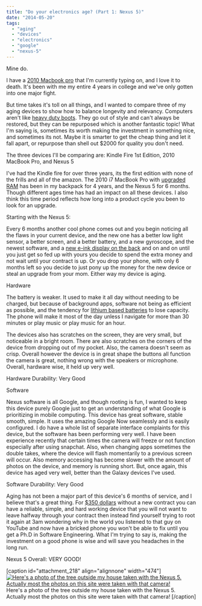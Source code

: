 ```yaml
---
title: "Do your electronics age? (Part 1: Nexus 5)"
date: "2014-05-20"
tags: 
  - "aging"
  - "devices"
  - "electronics"
  - "google"
  - "nexus-5"
---
```


Mine do.

I have a [2010 Macbook pro](http://www.macworld.com/article/1150146/15inch_macbookpro_corei5i7.html "Old Article from MacWorld") that I'm currently typing on, and I love it to death. It's been with me my entire 4 years in college and we've only gotten into one major fight.

But time takes it's toll on all things, and I wanted to compare three of my aging devices to show how to balance longevity and relevancy. Computers aren't like [heavy duty boots](http://standards.danner.com/ "Danner Boots"). They go out of style and can't always be restored, but they can be repurposed which is another fantastic topic! What I'm saying is, sometimes its worth making the investment in something nice, and sometimes its not. Maybe it is smarter to get the cheap thing and let it fall apart, or repurpose than shell out $2000 for quality you don't need.

The three devices I'll be comparing are: Kindle Fire 1st Edition, 2010 MacBook Pro, and Nexus 5

I've had the Kindle fire for over three years, its the first edition with none of the frills and all of the amazon. The 2010 i7 MacBook Pro with [upgraded RAM](http://www.newegg.com/Product/Product.aspx?Item=N82E16820148604&nm_mc=AFC-C8Junction&cm_mmc=AFC-C8Junction-_-na-_-na-_-na&cm_sp=&AID=11552995&PID=7325242&SID=409664M1M140520003128PWU "Crucial 8GB Newegg ") has been in my backpack for 4 years, and the Nexus 5 for 6 months. Though different ages time has had an impact on all these devices. I also think this time period reflects how long into a product cycle you been to look for an upgrade.

Starting with the Nexus 5:

Every 6 months another cool phone comes out and you begin noticing all the flaws in your current device, and the new one has a better low light sensor, a better screen, and a better battery, and a new gyroscope, and the newest software, and a [new e-ink display on the back](http://www.engadget.com/2013/12/04/yotaphone-e-ink-smartphone-hands-on/) and on and on until you just get so fed up with yours you decide to spend the extra money and not wait until your contract is up. Or you drop your phone, with only 6 months left so you decide to just pony up the money for the new device or steal an upgrade from your mom. Either way my device is aging.

Hardware

The battery is weaker. It used to make it all day without needing to be charged, but because of background apps, software not being as efficient as possible, and the tendency for [lithium based batteries](http://gizmodo.com/how-to-take-care-of-your-smartphone-battery-the-right-w-513217256 "It's amazing that this is a thing people think about") to lose capacity. The phone will make it most of the day unless I navigate for more than 30 minutes or play music or play music for an hour.

The devices also has scratches on the screen, they are very small, but noticeable in a bright room. There are also scratches on the corners of the device from dropping out of my pocket. Also, the camera doesn't seem as crisp. Overall however the device is in great shape the buttons all function the camera is great, nothing wrong with the speakers or microphone. Overall, hardware wise, it held up very well.

Hardware Durability: Very Good

Software

Nexus software is all Google, and though rooting is fun, I wanted to keep this device purely Google just to get an understanding of what Google is prioritizing in mobile computing. This device has great software, stable smooth, simple. It uses the amazing Google Now seamlessly and is easily configured. I do have a whole list of separate interface complaints for this device, but the software has been performing very well. I have been experience recently that certain times the camera will freeze or not function especially after using snapchat. Also, when changing apps sometimes the double takes, where the device will flash momentarily to a previous screen will occur. Also memory accessing has become slower with the amount of photos on the device, and memory is running short. But, once again, this device has aged very well, better than the Galaxy devices I've used.

Software Durability: Very Good

Aging has not been a major part of this device's 6 months of service, and I believe that's a great thing. For [$350 dollars](http://www.google.com/nexus/5/ "You can buy one now! ") without a new contract you can have a reliable, simple, and hard working device that you will not want to leave halfway through your contract then instead find yourself trying to root it again at 3am wondering why in the world you listened to that guy on YouTube and now have a bricked phone you won't be able to fix until you get a Ph.D in Software Engineering. What I'm trying to say is, making the investment on a good phone is wise and will save you headaches in the long run.

Nexus 5 Overall: VERY GOOD!

\[caption id="attachment\_218" align="alignnone" width="474"\][![Here's a photo of the tree outside my house taken with the Nexus 5. Actually most the photos on this site were taken with that camera! ](images/IMG_20140503_113417-1024x768.jpg)](http://timmyreilly.com/wp-content/uploads/2014/05/IMG_20140503_113417.jpg) Here's a photo of the tree outside my house taken with the Nexus 5. Actually most the photos on this site were taken with that camera! \[/caption\]
